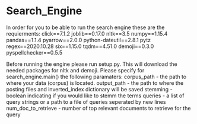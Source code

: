 # Search_Engine
In order for you to be able to run the search engine these are the requierments:
click==7.1.2
joblib==0.17.0
nltk==3.5
numpy==1.15.4
pandas==1.1.4
pyarrow==2.0.0
python-dateutil==2.8.1
pytz
regex==2020.10.28
six==1.15.0
tqdm==4.51.0
demoji==0.3.0
pyspellchecker==0.5.5

Before running the engine please run setup.py. This will download the needed packages for nltk and demoji. 
Please specify for search_engine.main() the following paramaters:
corpus_path - the path to where your data (corpus) is located.
output_path - the path to where the posting files and inverted_index dictionary will be saved
stemming - boolean indicating if you would like to stemm the terms
queries - a list of query strings or a path to a file of queries seperated by new lines
num_doc_to_retrieve - number of top relevant documents to retrieve for the query